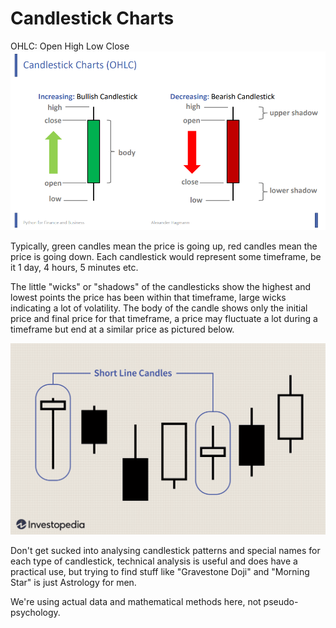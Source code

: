 # Candlestick Charts

OHLC: Open High Low Close
![img.png](images/candlesticks.png)

Typically, green candles mean the price is going up, red candles mean the price is going down.
Each candlestick would represent some timeframe, be it 1 day, 4 hours, 5 minutes etc.

The little "wicks" or "shadows" of the candlesticks show the highest and lowest points the price has been within that timeframe,
large wicks indicating a lot of volatility. The body of the candle shows only the initial price and final price for that timeframe,
a price may fluctuate a lot during a timeframe but end at a similar price as pictured below.

![img.png](images/short_candlesicks.png)

Don't get sucked into analysing candlestick patterns and special names for each type of candlestick, technical analysis is useful
and does have a practical use, but trying to find stuff like "Gravestone Doji" and "Morning Star" is just Astrology for men.

We're using actual data and mathematical methods here, not pseudo-psychology.